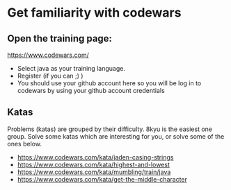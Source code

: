 # Get familiarity with codewars

## Open the training page:
https://www.codewars.com/

* Select java as your training language.
* Register (if you can ;) )
* You should use your github account here so you will be log in to codewars by using your github account credentials

## Katas
Problems (katas) are grouped by their difficulty. 8kyu is the easiest one group. Solve some katas which are interesting for you, or solve some of the ones below.

* https://www.codewars.com/kata/jaden-casing-strings
* https://www.codewars.com/kata/highest-and-lowest
* https://www.codewars.com/kata/mumbling/train/java
* https://www.codewars.com/kata/get-the-middle-character
